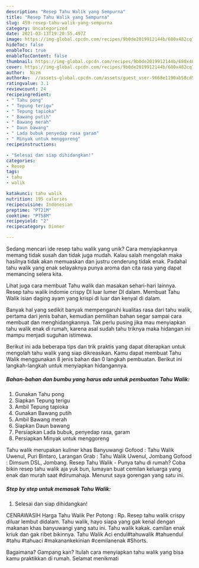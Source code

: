 ```yaml
---
description: "Resep Tahu Walik yang Sempurna"
title: "Resep Tahu Walik yang Sempurna"
slug: 459-resep-tahu-walik-yang-sempurna
category: Uncategorized
date: 2021-03-13T19:20:55.497Z
image: https://img-global.cpcdn.com/recipes/9b0de2019912144b/680x482cq70/tahu-walik-foto-resep-utama.jpg
hideToc: false
enableToc: true
enableTocContent: false
thumbnail: https://img-global.cpcdn.com/recipes/9b0de2019912144b/680x482cq70/tahu-walik-foto-resep-utama.jpg
cover: https://img-global.cpcdn.com/recipes/9b0de2019912144b/680x482cq70/tahu-walik-foto-resep-utama.jpg
author:  Nizm
authorAv:  //assets-global.cpcdn.com/assets/guest_user-9668e1190ab58cd58d666d5934e79c79da2e02f4421a6ed9abc4b163da97d6e7.png
ratingvalue: 3.1
reviewcount: 24
recipeingredient:
- " Tahu pong"
- " Tepung terigu"
- " Tepung tapioka"
- " Bawang putih"
- " Bawang merah"
- " Daun bawang"
- " Lada bubuk penyedap rasa garam"
- " Minyak untuk menggoreng"
recipeinstructions:

- "Selesai dan siap dihidangkan!"
categories:
- Resep
tags:
- tahu
- walik

katakunci: tahu walik 
nutrition: 195 calories
recipecuisine: Indonesian
preptime: "PT21M"
cooktime: "PT58M"
recipeyield: "2"
recipecategory: Dinner

---
```



Sedang mencari ide resep tahu walik yang unik? Cara menyiapkannya memang tidak susah dan tidak juga mudah. Kalau salah mengolah maka hasilnya tidak akan memuaskan dan justru cenderung tidak enak. Padahal tahu walik yang enak selayaknya punya aroma dan cita rasa yang dapat memancing selera kita.


Lihat juga cara membuat Tahu walik dan masakan sehari-hari lainnya. Resep tahu walik indomie crispy DI luar lumer DI dalam. Membuat Tahu Walik isian daging ayam yang krispi di luar dan kenyal di dalam.

Banyak hal yang sedikit banyak mempengaruhi kualitas rasa dari tahu walik, pertama dari jenis bahan, kemudian pemilihan bahan segar sampai cara membuat dan menghidangkannya. Tak perlu pusing jika mau menyiapkan tahu walik enak di rumah, karena asal sudah tahu triknya maka hidangan ini mampu menjadi suguhan istimewa.


Berikut ini ada beberapa tips dan trik praktis yang dapat diterapkan untuk mengolah tahu walik yang siap dikreasikan. Kamu dapat membuat Tahu Walik menggunakan 8 jenis bahan dan 0 langkah pembuatan. Berikut ini langkah-langkah untuk menyiapkan hidangannya.

<!--inarticleads1-->

##### Bahan-bahan dan bumbu yang harus ada untuk pembuatan Tahu Walik:

1. Gunakan  Tahu pong
1. Siapkan  Tepung terigu
1. Ambil  Tepung tapioka
1. Gunakan  Bawang putih
1. Ambil  Bawang merah
1. Siapkan  Daun bawang
1. Persiapkan  Lada bubuk, penyedap rasa, garam
1. Persiapkan  Minyak untuk menggoreng


Tahu walik merupakan kuliner khas Banyuwangi Gofood : Tahu Walik Uwenul, Puri Bintaro, Larangan Grab : Tahu Walik Uwenul, Jombang Gofood : Dimsum DSL, Jombang. Resep Tahu Walik - Punya tahu di rumah? Coba bikin resep tahu walik aja yuk bun, lumayan buat cemilan keluarga yang enak dan murah saat #dirumahaja. Menurut saya gorengan yang satu ini. 

<!--inarticleads2-->

##### Step by step untuk memasak Tahu Walik:


1. Selesai dan siap dihidangkan!

CENRAWASIH Harga Tahu Walik Per Potong : Rp. Resep tahu walik crispy diluar lembut didalam. Tahu walik, hayo siapa yang gak kenal dengan makanan khas banyuwangi yang satu ini. Tahu walik kakak. camilan enak kriuk dan gak ribet bikinnya. Tahu Walik Aci endul#tahuwalik #tahuendul #tahu #tahuaci #makanankekinian #cemilanenak #Shorts. 

Bagaimana? Gampang kan? Itulah cara menyiapkan tahu walik yang bisa kamu praktikkan di rumah. Selamat menikmati
